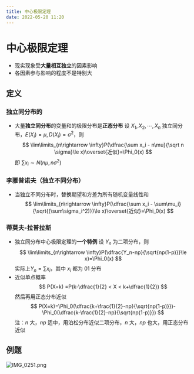 ```yaml
---
title: 中心极限定理
date: 2022-05-20 11:20
---
```

# 中心极限定理
* 现实现象受**大量相互独立**的因素影响
* 各因素参与影响的程度不是特别大
## 定义
### 独立同分布的
* 大量**独立同分布**的变量和的极限分布是**正态分布**
设 $X_1,X_2,\cdots,X_n$ 独立同分布，$E(X_i)=\mu,D(X_i)=\sigma^2$，则
$$
\lim\limits_{n\rightarrow \infty}P(\dfrac{\sum x_i - n\mu}{\sqrt n \sigma}\le x)\overset{近似}=\Phi_0(x)
$$
即 $\sum x_i\sim N(n\mu,n\sigma^2)$
### 李雅普诺夫（独立不同分布）
* 当独立不同分布时，替换期望和方差为所有随机变量线性和
$$
\lim\limits_{n\rightarrow \infty}P(\dfrac{\sum x_i - \sum\mu_i}{\sqrt{(\sum\sigma_i^2)}}\le x)\overset{近似}=\Phi_0(x)
$$
### 蒂莫夫-拉普拉斯
* 独立同分布中心极限定理的**一个特例**
设 $Y_n$ 为二项分布，则
$$
\lim\limits_{n\rightarrow \infty}P(\dfrac{Y_n-np}{\sqrt{np(1-p)}}\le x)=\Phi_0(x)
$$
实际上$Y_n=\sum x_i$，其中 $x_i$ 都为 01 分布
* 近似单点概率
$$
P(X=k) =P(k-\dfrac{1}{2} < X < k+\dfrac{1}{2})
$$
然后再用正态分布近似
$$
P(X=k)=\Phi_0(\dfrac{k+\frac{1}{2}-np}{\sqrt{np(1-p)}})-\Phi_0(\dfrac{k-\frac{1}{2}-np}{\sqrt{np(1-p)}})
$$
注：$n$ 大，$np$ 适中，用泊松分布近似二项分布，$n$ 大，$np$ 也大，用正态分布近似
## 例题
![IMG_0251.png](http://image.tjzfile.xyz/images/2022/05/23/IMG_0251.png)